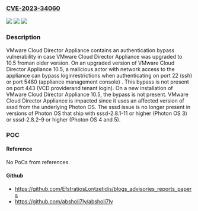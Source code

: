 ### [CVE-2023-34060](https://cve.mitre.org/cgi-bin/cvename.cgi?name=CVE-2023-34060)
![](https://img.shields.io/static/v1?label=Product&message=VMware%20Cloud%20Director%20Appliance%20(VCD%20Appliance)&color=blue)
![](https://img.shields.io/static/v1?label=Version&message=%3D%2010.5%20if%20upgraded%20from%2010.4.x%20or%20below.%20&color=brighgreen)
![](https://img.shields.io/static/v1?label=Vulnerability&message=Authentication%20Bypass%20Vulnerability&color=brighgreen)

### Description

VMware Cloud Director Appliance contains an authentication bypass vulnerability in case VMware Cloud Director Appliance was upgraded to 10.5 froman older version. On an upgraded version of VMware Cloud Director Appliance 10.5, a malicious actor with network access to the appliance can bypass loginrestrictions when authenticating on port 22 (ssh) or port 5480 (appliance management console) . This bypass is not present on port 443 (VCD providerand tenant login). On a new installation of VMware Cloud Director Appliance 10.5, the bypass is not present. VMware Cloud Director Appliance is impacted since it uses an affected version of sssd from the underlying Photon OS. The sssd issue is no longer present in versions of Photon OS that ship with sssd-2.8.1-11 or higher (Photon OS 3) or sssd-2.8.2-9 or higher (Photon OS 4 and 5).

### POC

#### Reference
No PoCs from references.

#### Github
- https://github.com/EfstratiosLontzetidis/blogs_advisories_reports_papers
- https://github.com/absholi7ly/absholi7ly

